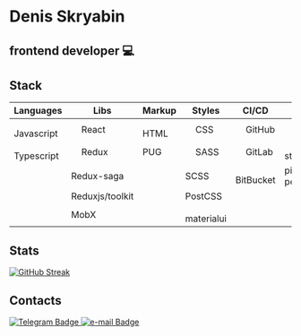 <link rel="stylesheet" href="devicon.min.css">

# Denis Skryabin

## frontend developer 💻 

## Stack

| **Languages**       | **Libs**        | **Markup** | **Styles** | **CI/CD** | **Test**      | **Bundlers** |
|---------------------|-----------------|------------|------------|-----------|---------------|--------------|
| <img src="https://cdn.jsdelivr.net/gh/devicons/devicon/icons/javascript/javascript-original.svg" width='14' height='14' /> Javascript          | <img src="https://cdn.jsdelivr.net/gh/devicons/devicon/icons/react/react-original.svg" width='14' height='14' /> React           | <img src="https://cdn.jsdelivr.net/gh/devicons/devicon/icons/html5/html5-original.svg" width='14' height='14' /> HTML       | <img src="https://cdn.jsdelivr.net/gh/devicons/devicon/icons/css3/css3-original.svg" width='14' height='14' /> CSS        | <img src="https://cdn.jsdelivr.net/gh/devicons/devicon/icons/github/github-original.svg" width='14' height='14' /> GitHub    | <img src="https://cdn.jsdelivr.net/gh/devicons/devicon/icons/jest/jest-plain.svg" width='14' height='14' /> jest          | <img src="https://cdn.jsdelivr.net/gh/devicons/devicon/icons/webpack/webpack-plain.svg" width='14' height='14' /> Webpack      |
| <img src="https://cdn.jsdelivr.net/gh/devicons/devicon/icons/typescript/typescript-original.svg" width='14' height='14' /> Typescript          | <img src="https://cdn.jsdelivr.net/gh/devicons/devicon/icons/redux/redux-original.svg" width='14' height='14' /> Redux           | PUG        | <img src="https://cdn.jsdelivr.net/gh/devicons/devicon/icons/sass/sass-original.svg" width='14' height='14' /> SASS       | <img src="https://cdn.jsdelivr.net/gh/devicons/devicon/icons/gitlab/gitlab-original.svg" width='14' height='14' /> GitLab    | <img src="https://cdn.jsdelivr.net/gh/devicons/devicon/icons/storybook/storybook-original.svg" width='14' height='14' /> storybook    | <img src="https://cdn.jsdelivr.net/gh/devicons/devicon/icons/gulp/gulp-plain.svg" width='14' height='14' />Gulp         |
|               | Redux-saga      |            | SCSS       | <img src="https://cdn.jsdelivr.net/gh/devicons/devicon/icons/bitbucket/bitbucket-original.svg" width='14' height='14' /> BitBucket | pixel perfect |              |
|               | Reduxjs/toolkit |            | PostCSS    |           |               |              |
|               | MobX            |            | <img src="https://cdn.jsdelivr.net/gh/devicons/devicon/icons/materialui/materialui-original.svg" width='14' height='14' /> materialui           |           |               |              |

## Stats
[![GitHub Streak](http://github-readme-streak-stats.herokuapp.com?user=sden4&theme=dark&background=000000)](https://git.io/streak-stats)

## Contacts
<span align="left">
  <a href="https://t.me/sden4">
    <img src="https://img.shields.io/badge/-Telegram-blue" alt="Telegram Badge" />
  </a>
</span>

<span align="left">
  <a href="mailto:skryabin.denis@gmail.com">
    <img src="https://img.shields.io/badge/-email-white" alt="e-mail Badge" />
  </a>
</span>
